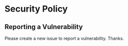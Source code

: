 # Security Policy

## Reporting a Vulnerability
Please create a new issue to report a vulnerability. Thanks.
